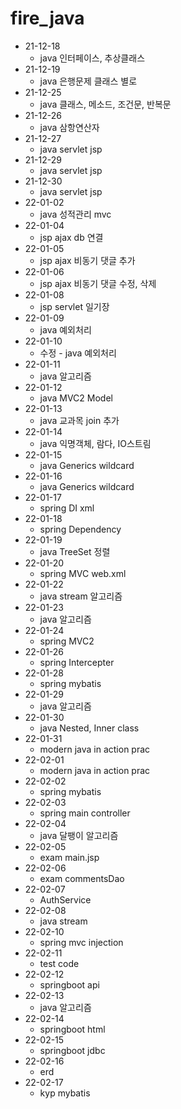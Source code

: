 # fire_java
* 21-12-18
  * java 인터페이스, 추상클래스
* 21-12-19
  * java 은행문제 클래스 별로
* 21-12-25
  * java 클래스, 메소드, 조건문, 반복문
* 21-12-26
  * java 삼항연산자
* 21-12-27
  * java servlet jsp
* 21-12-29
  * java servlet jsp
* 21-12-30
  * java servlet jsp
* 22-01-02
  * java 성적관리 mvc
* 22-01-04
  * jsp ajax db 연결
* 22-01-05
  * jsp ajax 비동기 댓글 추가
* 22-01-06
  * jsp ajax 비동기 댓글 수정, 삭제
* 22-01-08
  * jsp servlet 일기장
* 22-01-09
  * java 예외처리
* 22-01-10
  * 수정 - java 예외처리
* 22-01-11
  * java 알고리즘
* 22-01-12
  * java MVC2 Model
* 22-01-13
  * java 교과목 join 추가
* 22-01-14
  * java 익명객체, 람다, IO스트림
* 22-01-15
  * java Generics wildcard
* 22-01-16
  * java Generics wildcard
* 22-01-17
  * spring DI xml
* 22-01-18
  * spring Dependency
* 22-01-19
  * java TreeSet 정렬
* 22-01-20
  * spring MVC web.xml
* 22-01-22
  * java stream 알고리즘
* 22-01-23
  * java 알고리즘 
* 22-01-24
  * spring MVC2
* 22-01-26
  * spring Intercepter
* 22-01-28
  * spring mybatis
* 22-01-29
  * java 알고리즘
* 22-01-30
  * java Nested, Inner class
* 22-01-31
  * modern java in action prac
* 22-02-01
  * modern java in action prac
* 22-02-02
  * spring mybatis
* 22-02-03
  * spring main controller
* 22-02-04
  * java 달팽이 알고리즘
* 22-02-05
  * exam main.jsp
* 22-02-06
  * exam commentsDao
* 22-02-07
  * AuthService
* 22-02-08
  * java stream
* 22-02-10
  * spring mvc injection
* 22-02-11
  * test code
* 22-02-12
  * springboot api
* 22-02-13
  * java 알고리즘
* 22-02-14
  * springboot html
* 22-02-15
  * springboot jdbc
* 22-02-16
  * erd
* 22-02-17
  * kyp mybatis